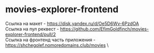 # movies-explorer-frontend

Ссылка на макет - https://disk.yandex.ru/d/Oe5D6Wv-6PzdOA \
Ссылка на пул реквест - https://github.com/EfimGoldfinch/movies-explorer-frontend/pull/2 \
Ссылка на фронтенд часть приложения - https://shchegolef.nomoredomains.club/movies \
